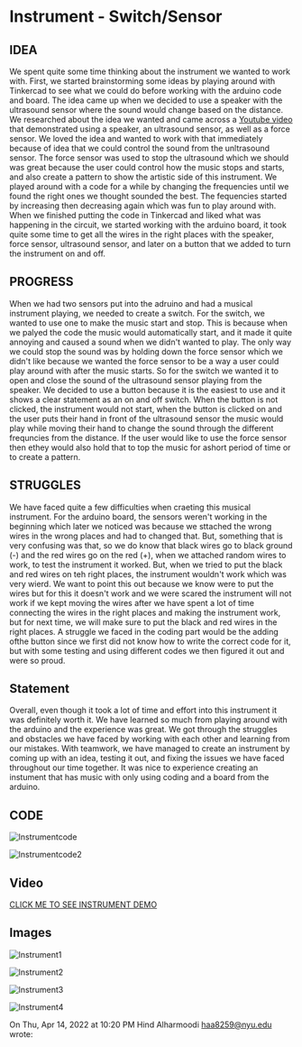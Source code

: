 # Instrument - Switch/Sensor

## IDEA

We spent quite some time thinking about the instrument we wanted to work with. First, we started brainstorming some ideas by playing around with Tinkercad to see what we could do before working with the arduino code and board. The idea came up when we decided to use a speaker with the ultrasound sensor where the sound would change based on the distance. We researched about the idea we wanted and came across a [Youtube video](https://youtube.com/shorts/-wdzY0l-vOg?feature=share) that demonstrated using a speaker, an ultrasound sensor, as well as a force sensor. We loved the idea and wanted to work with that immediately because of idea that we could control the sound from the unltrasound sensor. The force sensor was used to stop the ultrasound which we should was great because the user could control how the music stops and starts, and also create a pattern to show the artistic side of this instrument. We played around with a code for a while by changing the frequencies until we found the right ones we thought sounded the best. The fequencies started by increasing then decreasing again which was fun to play around with. When we finished putting the code in Tinkercad and liked what was happening in the circuit, we started working with the arduino board, it took quite some time to get all the wires in the right places with the speaker, force sensor, ultrasound sensor, and later on a button that we added to turn the instrument on and off.

## PROGRESS

When we had two sensors put into the adruino and had a musical instrument playing, we needed to create a switch. For the switch, we wanted to use one to make the music start and stop. This is because when we palyed the code the music would automatically start, and it made it quite annoying and caused a sound when we didn't wanted to play. The only way we could stop the sound was by holding down the force sensor which we didn't like because we wanted the force sensor to be a way a user could play around with after the music starts. So for the switch we wanted it to open and close the sound of the ultrasound sensor playing from the speaker. We decided to use a button because it is the easiest to use and it shows a clear statement as an on and off switch. When the button is not clicked, the instrument would not start, when the button is clicked on and the user puts their hand in front of the ultrasound sensor the music would play while moving their hand to change the sound through the different frequncies from the distance. If the user would like to use the force sensor then ethey would also hold that to top the music for ashort period of time or to create a pattern.

## STRUGGLES

We have faced quite a few difficulties when craeting this musical instrument. For the arduino board, the sensors weren't working in the beginning which later we noticed was because we sttached the wrong wires in the wrong places and had to changed that. But, something that is very confusing was that, so we do know that black wires go to black ground (-) and the red wires go on the red (+), when we attached random wires to work, to test the instrument it worked. But, when we tried to put the black and red wires on teh right places, the instrument wouldn't work which was very wierd. We want to point this out because we know were to put the wires but for this it doesn't work and we were scared the instrument will not work if we kept moving the wires after we have spent a lot of time connecting the wires in the right places and making the instrument work, but for next time, we will make sure to put the black and red wires in the right places. A struggle we faced in the coding part would be the adding ofthe button since we first did not know how to write the correct code for it, but with some testing and using different codes we then figured it out and were so proud.

## Statement

Overall, even though it took a lot of time and effort into this instrument it was definitely worth it. We have learned so much from playing around with the arduino and the experience was great. We got through the struggles and obstacles we have faced by working with each other and learning from our mistakes. With teamwork, we have managed to create an instrument by coming up with an idea, testing it out, and fixing the issues we have faced throughout our time together. It was nice to experience creating an instument that has music with only using coding and a board from the arduino.

## CODE

![Instrumentcode](https://github.com/shamsasaeed/ssa8778/blob/main/inst%20code.png)

![Instrumentcode2](https://github.com/shamsasaeed/ssa8778/blob/main/inst%20code%202.png)


## Video

[CLICK ME TO SEE INSTRUMENT DEMO](https://youtube.com/shorts/-wdzY0l-vOg?feature=share)

## Images

![Instrument1](https://github.com/shamsasaeed/ssa8778/blob/main/1%20instrument.jpg)

![Instrument2](https://github.com/shamsasaeed/ssa8778/blob/main/2%20instrument.jpg)

![Instrument3](https://github.com/shamsasaeed/ssa8778/blob/main/2%20instrument.jpg)

![Instrument4](https://github.com/shamsasaeed/ssa8778/blob/main/4%20instrument.jpg)

On Thu, Apr 14, 2022 at 10:20 PM Hind Alharmoodi <haa8259@nyu.edu> wrote:

